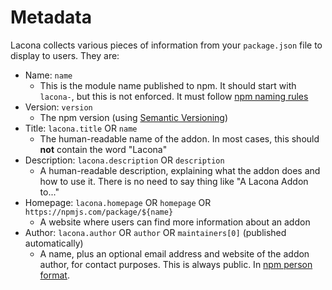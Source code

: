 # Metadata

Lacona collects various pieces of information from your `package.json`
file to display to users. They are:

- Name: `name`
  - This is the module name published to npm. It should start with `lacona-`, but this
    is not enforced. It must follow
    [npm naming rules](https://docs.npmjs.com/files/package.json#name)
- Version: `version`
  - The npm version (using [Semantic Versioning](http://semver.org/))
- Title: `lacona.title` OR `name`
  - The human-readable name of the addon. In most cases, this should **not**
    contain the word "Lacona"
- Description: `lacona.description` OR `description`
  - A human-readable description, explaining what the addon
    does and how to use it. There is no need to say thing like
    "A Lacona Addon to..."
- Homepage: `lacona.homepage` OR `homepage` OR `https://npmjs.com/package/${name}`
  - A website where users can find more information about an addon
- Author: `lacona.author` OR `author` OR `maintainers[0]` (published automatically)
  - A name, plus an optional email address and website of the addon author,
    for contact purposes. This is always public. In
    [npm person format](https://docs.npmjs.com/files/package.json#people-fields-author-contributors).
